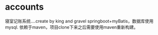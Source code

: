 # accounts
寝室记账系统....create by king and gravel
springboot+myBatis，数据库使用mysql.
依赖于maven，项目clone下来之后需要使用maven重新构建。
